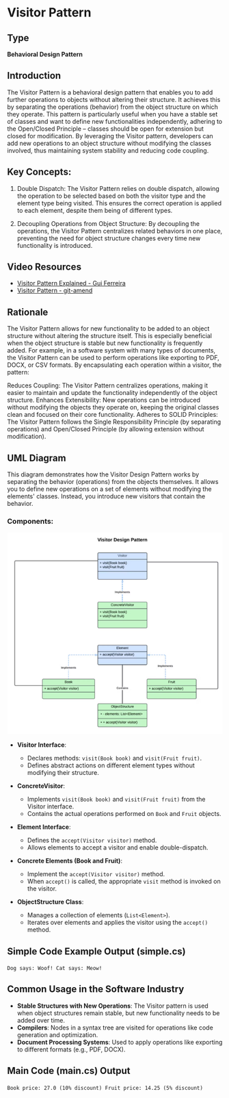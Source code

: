 # Visitor Pattern

## Type
**Behavioral Design Pattern**

## Introduction
The Visitor Pattern is a behavioral design pattern that enables you to add further operations to objects without altering their structure. It achieves this by separating the operations (behavior) from the object structure on which they operate. This pattern is particularly useful when you have a stable set of classes and want to define new functionalities independently, adhering to the Open/Closed Principle – classes should be open for extension but closed for modification. By leveraging the Visitor pattern, developers can add new operations to an object structure without modifying the classes involved, thus maintaining system stability and reducing code coupling.

## Key Concepts:
1. Double Dispatch:
The Visitor Pattern relies on double dispatch, allowing the operation to be selected based on both the visitor type and the element type being visited. This ensures the correct operation is applied to each element, despite them being of different types.

2. Decoupling Operations from Object Structure:
By decoupling the operations, the Visitor Pattern centralizes related behaviors in one place, preventing the need for object structure changes every time new functionality is introduced.
## Video Resources
- [Visitor Pattern Explained - Gui Ferreira](https://www.youtube.com/watch?v=yyKrt7zSmv0&ab_channel=GuiFerreira)
- [Visitor Pattern - git-amend](https://www.youtube.com/watch?v=Q2gQs6gIzCM&ab_channel=git-amend)

## Rationale
The Visitor Pattern allows for new functionality to be added to an object structure without altering the structure itself. This is especially beneficial when the object structure is stable but new functionality is frequently added. For example, in a software system with many types of documents, the Visitor Pattern can be used to perform operations like exporting to PDF, DOCX, or CSV formats. By encapsulating each operation within a visitor, the pattern:

Reduces Coupling: The Visitor Pattern centralizes operations, making it easier to maintain and update the functionality independently of the object structure.
Enhances Extensibility: New operations can be introduced without modifying the objects they operate on, keeping the original classes clean and focused on their core functionality.
Adheres to SOLID Principles: The Visitor Pattern follows the Single Responsibility Principle (by separating operations) and Open/Closed Principle (by allowing extension without modification).


## UML Diagram
This diagram demonstrates how the Visitor Design Pattern works by separating the behavior (operations) from the objects themselves. It allows you to define new operations on a set of elements without modifying the elements' classes. Instead, you introduce new visitors that contain the behavior.

### Components:
![Visitor Design Pattern UML](images/uml.png)
- **Visitor Interface**:
    - Declares methods: `visit(Book book)` and `visit(Fruit fruit)`.
    - Defines abstract actions on different element types without modifying their structure.

- **ConcreteVisitor**:
    - Implements `visit(Book book)` and `visit(Fruit fruit)` from the Visitor interface.
    - Contains the actual operations performed on `Book` and `Fruit` objects.

- **Element Interface**:
    - Defines the `accept(Visitor visitor)` method.
    - Allows elements to accept a visitor and enable double-dispatch.

- **Concrete Elements (Book and Fruit)**:
    - Implement the `accept(Visitor visitor)` method.
    - When `accept()` is called, the appropriate `visit` method is invoked on the visitor.

- **ObjectStructure Class**:
    - Manages a collection of elements (`List<Element>`).
    - Iterates over elements and applies the visitor using the `accept()` method.

## Simple Code Example Output (simple.cs)
```Dog says: Woof! Cat says: Meow!```

## Common Usage in the Software Industry
- **Stable Structures with New Operations**: The Visitor pattern is used when object structures remain stable, but new functionality needs to be added over time.
- **Compilers**: Nodes in a syntax tree are visited for operations like code generation and optimization.
- **Document Processing Systems**: Used to apply operations like exporting to different formats (e.g., PDF, DOCX).

## Main Code (main.cs) Output
```Book price: 27.0 (10% discount) Fruit price: 14.25 (5% discount)```


